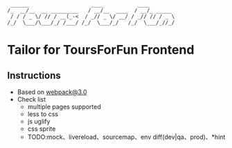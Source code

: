 	 ______                    ____           ____        
	/_  __/__  __ _________   / __/__  ____  / __/_ _____ 
	 / / / _ \/ // / __(_-<  / _// _ \/ __/ / _// // / _ \
	/_/  \___/\___/_/ /___/ /_/  \___/_/   /_/  \___/_//_/


# Tailor for ToursForFun Frontend

## Instructions
- Based on webpack@3.0
- Check list
	- multiple pages supported
	- less to css
	- js uglify
	- css sprite
	- TODO:mock、livereload、sourcemap、env diff(dev|qa、prod)、*hint

